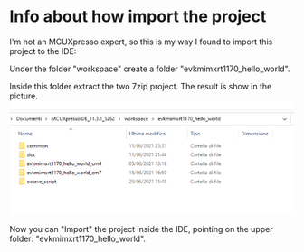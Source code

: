 # Info about how import the project

I'm not an MCUXpresso expert, so this is my way I found to import this project to the IDE:

Under the folder "workspace" create a folder "evkmimxrt1170_hello_world".

Inside this folder extract the two 7zip project. The result is show in the picture.
![Folder](https://github.com/cledic/RT1170_prj/blob/main/evkmimxrt1170_hello_world/hello_world_Folder.PNG)

Now you can "Import" the project inside the IDE, pointing on the upper folder: "evkmimxrt1170_hello_world".


